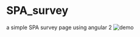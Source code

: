 # SPA_survey
a simple SPA survey page using angular 2
![demo](https://user-images.githubusercontent.com/46851684/111342041-739b5f00-8650-11eb-8b9d-64fb0b9af2ab.jpg)
